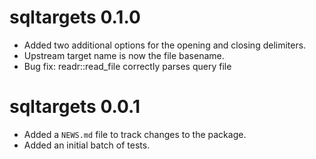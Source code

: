 # sqltargets 0.1.0

* Added two additional options for the opening and closing delimiters.
* Upstream target name is now the file basename.
* Bug fix: readr::read_file correctly parses query file

# sqltargets 0.0.1

* Added a `NEWS.md` file to track changes to the package.
* Added an initial batch of tests.
